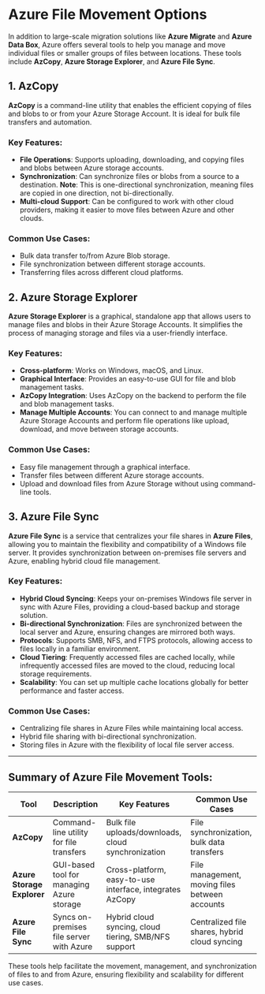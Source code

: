 # Azure File Movement Options

In addition to large-scale migration solutions like **Azure Migrate** and **Azure Data Box**, Azure offers several tools to help you manage and move individual files or smaller groups of files between locations. These tools include **AzCopy**, **Azure Storage Explorer**, and **Azure File Sync**.

## 1. AzCopy

**AzCopy** is a command-line utility that enables the efficient copying of files and blobs to or from your Azure Storage Account. It is ideal for bulk file transfers and automation.

### Key Features:
- **File Operations**: Supports uploading, downloading, and copying files and blobs between Azure storage accounts.
- **Synchronization**: Can synchronize files or blobs from a source to a destination. **Note**: This is one-directional synchronization, meaning files are copied in one direction, not bi-directionally.
- **Multi-cloud Support**: Can be configured to work with other cloud providers, making it easier to move files between Azure and other clouds.

### Common Use Cases:
- Bulk data transfer to/from Azure Blob storage.
- File synchronization between different storage accounts.
- Transferring files across different cloud platforms.

## 2. Azure Storage Explorer

**Azure Storage Explorer** is a graphical, standalone app that allows users to manage files and blobs in their Azure Storage Accounts. It simplifies the process of managing storage and files via a user-friendly interface.

### Key Features:
- **Cross-platform**: Works on Windows, macOS, and Linux.
- **Graphical Interface**: Provides an easy-to-use GUI for file and blob management tasks.
- **AzCopy Integration**: Uses AzCopy on the backend to perform the file and blob management tasks.
- **Manage Multiple Accounts**: You can connect to and manage multiple Azure Storage Accounts and perform file operations like upload, download, and move between storage accounts.

### Common Use Cases:
- Easy file management through a graphical interface.
- Transfer files between different Azure storage accounts.
- Upload and download files from Azure Storage without using command-line tools.

## 3. Azure File Sync

**Azure File Sync** is a service that centralizes your file shares in **Azure Files**, allowing you to maintain the flexibility and compatibility of a Windows file server. It provides synchronization between on-premises file servers and Azure, enabling hybrid cloud file management.

### Key Features:
- **Hybrid Cloud Syncing**: Keeps your on-premises Windows file server in sync with Azure Files, providing a cloud-based backup and storage solution.
- **Bi-directional Synchronization**: Files are synchronized between the local server and Azure, ensuring changes are mirrored both ways.
- **Protocols**: Supports SMB, NFS, and FTPS protocols, allowing access to files locally in a familiar environment.
- **Cloud Tiering**: Frequently accessed files are cached locally, while infrequently accessed files are moved to the cloud, reducing local storage requirements.
- **Scalability**: You can set up multiple cache locations globally for better performance and faster access.

### Common Use Cases:
- Centralizing file shares in Azure Files while maintaining local access.
- Hybrid file sharing with bi-directional synchronization.
- Storing files in Azure with the flexibility of local file server access.

---

## Summary of Azure File Movement Tools:

| Tool                  | Description                               | Key Features                                      | Common Use Cases                             |
|-----------------------|-------------------------------------------|--------------------------------------------------|---------------------------------------------|
| **AzCopy**            | Command-line utility for file transfers   | Bulk file uploads/downloads, cloud synchronization | File synchronization, bulk data transfers  |
| **Azure Storage Explorer** | GUI-based tool for managing Azure storage | Cross-platform, easy-to-use interface, integrates AzCopy | File management, moving files between accounts |
| **Azure File Sync**   | Syncs on-premises file server with Azure  | Hybrid cloud syncing, cloud tiering, SMB/NFS support | Centralized file shares, hybrid cloud syncing |

These tools help facilitate the movement, management, and synchronization of files to and from Azure, ensuring flexibility and scalability for different use cases.
